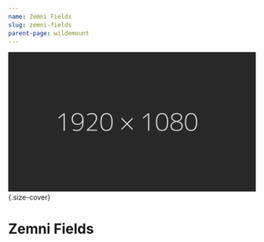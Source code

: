 ```yaml
---
name: Zemni Fields
slug: zemni-fields
parent-page: wildemount
---
```

![Caption](assets/img/placeholder_1920x1080.jpg){.size-cover}

# Zemni Fields